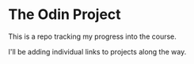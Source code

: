 # The Odin Project

This is a repo tracking my progress into the course.

I'll be adding individual links to projects along the way.

